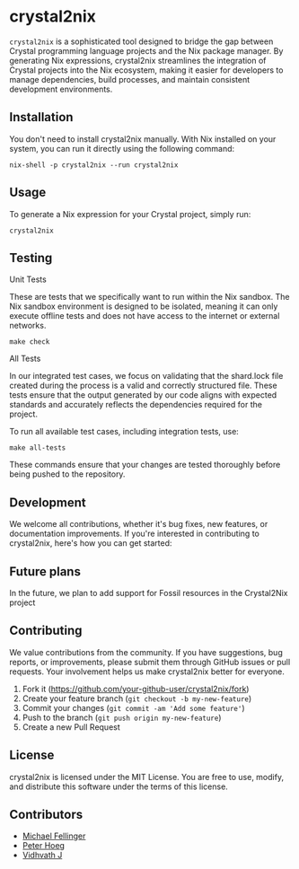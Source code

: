 # crystal2nix

`crystal2nix` is a sophisticated tool designed to bridge the gap between Crystal programming language projects and the Nix package manager. By generating Nix expressions, crystal2nix streamlines the integration of Crystal projects into the Nix ecosystem, making it easier for developers to manage dependencies, build processes, and maintain consistent development environments.

## Installation

You don't need to install crystal2nix manually. With Nix installed on your system, you can run it directly using the following command:

`nix-shell -p crystal2nix --run crystal2nix`


## Usage

To generate a Nix expression for your Crystal project, simply run:

`crystal2nix`

## Testing

Unit Tests

These are tests that we specifically want to run within the Nix sandbox. The Nix sandbox environment is designed to be isolated, meaning it can only execute offline tests and does not have access to the internet or external networks.

`make check`

All Tests

In our integrated test cases, we focus on validating that the shard.lock file created during the process is a valid and correctly structured file. These tests ensure that the output generated by our code aligns with expected standards and accurately reflects the dependencies required for the project. 

To run all available test cases, including integration tests, use:

`make all-tests`

These commands ensure that your changes are tested thoroughly before being pushed to the repository.


## Development

We welcome all contributions, whether it's bug fixes, new features, or documentation improvements. If you're interested in contributing to crystal2nix, here's how you can get started:

## Future plans 

In the future, we plan to add support for Fossil resources in the Crystal2Nix project

## Contributing

We value contributions from the community. If you have suggestions, bug reports, or improvements, please submit them through GitHub issues or pull requests. Your involvement helps us make crystal2nix better for everyone.

1. Fork it (<https://github.com/your-github-user/crystal2nix/fork>)
2. Create your feature branch (`git checkout -b my-new-feature`)
3. Commit your changes (`git commit -am 'Add some feature'`)
4. Push to the branch (`git push origin my-new-feature`)
5. Create a new Pull Request

## License

crystal2nix is licensed under the MIT License. You are free to use, modify, and distribute this software under the terms of this license.

## Contributors


- [Michael Fellinger](https://github.com/manveru)
- [Peter Hoeg](https://github.com/peterhoeg)
- [Vidhvath J](https://github.com/vidhvath28)

